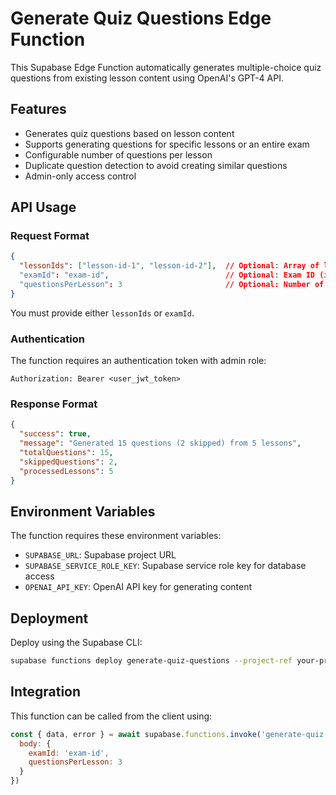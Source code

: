 # Generate Quiz Questions Edge Function

This Supabase Edge Function automatically generates multiple-choice quiz questions from existing lesson content using OpenAI's GPT-4 API.

## Features

- Generates quiz questions based on lesson content
- Supports generating questions for specific lessons or an entire exam
- Configurable number of questions per lesson
- Duplicate question detection to avoid creating similar questions
- Admin-only access control

## API Usage

### Request Format

```json
{
  "lessonIds": ["lesson-id-1", "lesson-id-2"],  // Optional: Array of lesson IDs
  "examId": "exam-id",                          // Optional: Exam ID (if lessonIds not provided)
  "questionsPerLesson": 3                       // Optional: Number of questions per lesson (default: 3)
}
```

You must provide either `lessonIds` or `examId`.

### Authentication

The function requires an authentication token with admin role:

```
Authorization: Bearer <user_jwt_token>
```

### Response Format

```json
{
  "success": true,
  "message": "Generated 15 questions (2 skipped) from 5 lessons",
  "totalQuestions": 15,
  "skippedQuestions": 2,
  "processedLessons": 5
}
```

## Environment Variables

The function requires these environment variables:

- `SUPABASE_URL`: Supabase project URL
- `SUPABASE_SERVICE_ROLE_KEY`: Supabase service role key for database access
- `OPENAI_API_KEY`: OpenAI API key for generating content

## Deployment

Deploy using the Supabase CLI:

```bash
supabase functions deploy generate-quiz-questions --project-ref your-project-ref
```

## Integration

This function can be called from the client using:

```javascript
const { data, error } = await supabase.functions.invoke('generate-quiz-questions', {
  body: { 
    examId: 'exam-id',
    questionsPerLesson: 3
  }
})
``` 
